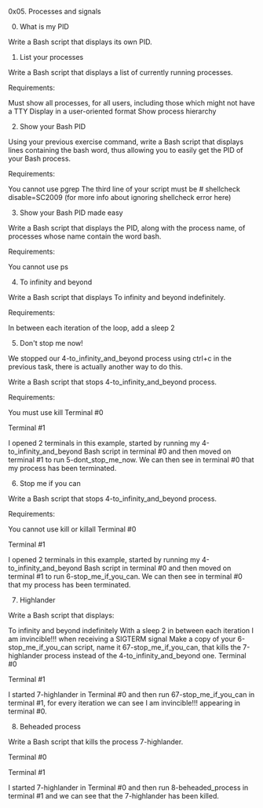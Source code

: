 0x05. Processes and signals

0. What is my PID

Write a Bash script that displays its own PID.

1. List your processes

Write a Bash script that displays a list of currently running processes.

Requirements:

Must show all processes, for all users, including those which might not
have a TTY
Display in a user-oriented format
Show process hierarchy

2. Show your Bash PID

Using your previous exercise command, write a Bash script that displays
lines containing the bash word, thus allowing you to easily get the PID
of your Bash process.

Requirements:

You cannot use pgrep
The third line of your script must be # shellcheck disable=SC2009
(for more info about ignoring shellcheck error here)

3. Show your Bash PID made easy

Write a Bash script that displays the PID, along with the process name,
of processes whose name contain the word bash.

Requirements:

You cannot use ps

4. To infinity and beyond

Write a Bash script that displays To infinity and beyond indefinitely.

Requirements:

In between each iteration of the loop, add a sleep 2

5. Don't stop me now!

We stopped our 4-to_infinity_and_beyond process using ctrl+c in the
previous task, there is actually another way to do this.

Write a Bash script that stops 4-to_infinity_and_beyond process.

Requirements:

You must use kill
Terminal #0

Terminal #1

I opened 2 terminals in this example, started by running
my 4-to_infinity_and_beyond Bash script in terminal #0 and then moved
on terminal #1 to run 5-dont_stop_me_now. We can then see in terminal #0
that my process has been terminated.

6. Stop me if you can

Write a Bash script that stops 4-to_infinity_and_beyond process.

Requirements:

You cannot use kill or killall
Terminal #0

Terminal #1

I opened 2 terminals in this example, started by running
my 4-to_infinity_and_beyond Bash script in terminal #0 and then moved
on terminal #1 to run 6-stop_me_if_you_can. We can then see in terminal #0
that my process has been terminated.

7. Highlander

Write a Bash script that displays:

To infinity and beyond indefinitely
With a sleep 2 in between each iteration
I am invincible!!! when receiving a SIGTERM signal
Make a copy of your 6-stop_me_if_you_can script, name it
67-stop_me_if_you_can, that kills the 7-highlander process instead of
the 4-to_infinity_and_beyond one.
Terminal #0

Terminal #1

I started 7-highlander in Terminal #0 and then run
67-stop_me_if_you_can in terminal #1, for every iteration we can see I am
invincible!!! appearing in terminal #0.

8. Beheaded process

Write a Bash script that kills the process 7-highlander.

Terminal #0

Terminal #1

I started 7-highlander in Terminal #0 and then run 8-beheaded_process in
terminal #1 and we can see that the 7-highlander has been killed.
